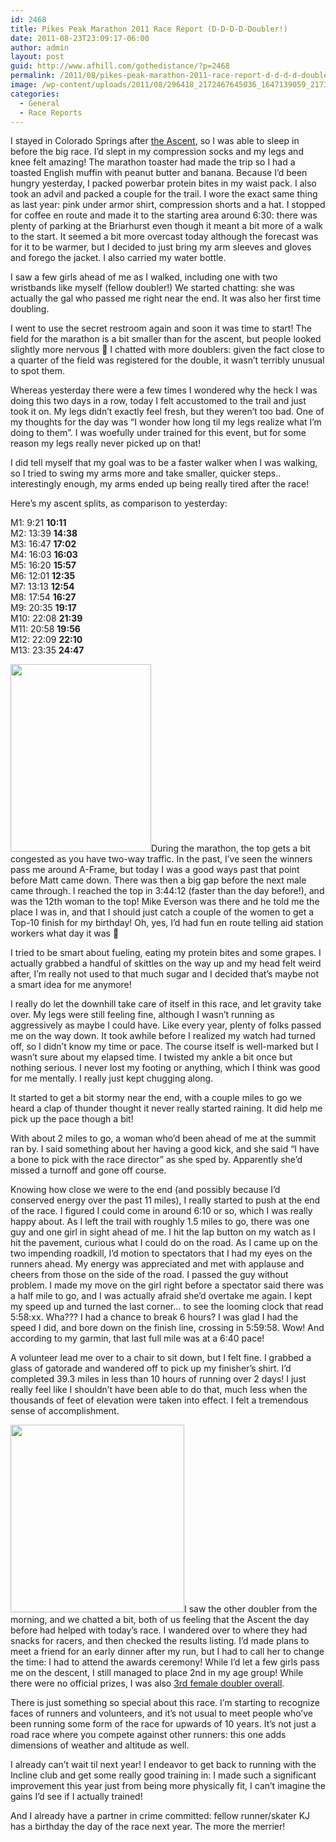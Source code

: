 ```yaml
---
id: 2468
title: Pikes Peak Marathon 2011 Race Report (D-D-D-D-Doubler!)
date: 2011-08-23T23:09:17-06:00
author: admin
layout: post
guid: http://www.afhill.com/gothedistance/?p=2468
permalink: /2011/08/pikes-peak-marathon-2011-race-report-d-d-d-d-doubler/
image: /wp-content/uploads/2011/08/296418_2172467645036_1647139059_2173368_4261315_n1.jpg
categories:
  - General
  - Race Reports
---
```

I stayed in Colorado Springs after [the Ascent](http://www.afhill.com/gothedistance/2011/08/pikes-peak-ascent-race-report/), so I was able to sleep in before the big race. I&#8217;d slept in my compression socks and my legs and knee felt amazing! The marathon toaster had made the trip so I had a toasted English muffin with peanut butter and banana. Because I&#8217;d been hungry yesterday, I packed powerbar protein bites in my waist pack. I also took an advil and packed a couple for the trail. I wore the exact same thing as last year: pink under armor shirt, compression shorts and a hat. I stopped for coffee en route and made it to the starting area around 6:30: there was plenty of parking at the Briarhurst even though it meant a bit more of a walk to the start. It seemed a bit more overcast today although the forecast was for it to be warmer, but I decided to just bring my arm sleeves and gloves and forego the jacket. I also carried my water bottle.

I saw a few girls ahead of me as I walked, including one with two wristbands like myself (fellow doubler!) We started chatting: she was actually the gal who passed me right near the end. It was also her first time doubling.

I went to use the secret restroom again and soon it was time to start! The field for the marathon is a bit smaller than for the ascent, but people looked slightly more nervous 🙂 I chatted with more doublers: given the fact close to a quarter of the field was registered for the double, it wasn&#8217;t terribly unusual to spot them. 

Whereas yesterday there were a few times I wondered why the heck I was doing this two days in a row, today I felt accustomed to the trail and just took it on. My legs didn&#8217;t exactly feel fresh, but they weren&#8217;t too bad. One of my thoughts for the day was &#8220;I wonder how long til my legs realize what I&#8217;m doing to them&#8221;. I was woefully under trained for this event, but for some reason my legs really never picked up on that! 

I did tell myself that my goal was to be a faster walker when I was walking, so I tried to swing my arms more and take smaller, quicker steps.. interestingly enough, my arms ended up being really tired after the race!

Here&#8217;s my ascent splits, as comparison to yesterday:

M1: 9:21 **10:11**  
M2: 13:39 **14:38**  
M3: 16:47 **17:02**  
M4: 16:03 **16:03**  
M5: 16:20 **15:57**  
M6: 12:01 **12:35**  
M7: 13:13 **12:54**  
M8: 17:54 **16:27**  
M9: 20:35 **19:17**  
M10: 22:08 **21:39**  
M11: 20:58 **19:56**  
M12: 22:09 **22:10**  
M13: 23:35 **24:47**

[<img src="http://www.afhill.com/gothedistance/wp-content/uploads/2011/08/296418_2172467645036_1647139059_2173368_4261315_n-225x300.jpg" alt="" title="296418_2172467645036_1647139059_2173368_4261315_n" width="225" height="300" class="alignleft size-medium wp-image-2475" />](http://www.afhill.com/gothedistance/wp-content/uploads/2011/08/296418_2172467645036_1647139059_2173368_4261315_n.jpg)During the marathon, the top gets a bit congested as you have two-way traffic. In the past, I&#8217;ve seen the winners pass me around A-Frame, but today I was a good ways past that point before Matt came down. There was then a big gap before the next male came through. I reached the top in 3:44:12 (faster than the day before!), and was the 12th woman to the top! Mike Everson was there and he told me the place I was in, and that I should just catch a couple of the women to get a Top-10 finish for my birthday! Oh, yes, I&#8217;d had fun en route telling aid station workers what day it was 🙂

I tried to be smart about fueling, eating my protein bites and some grapes. I actually grabbed a handful of skittles on the way up and my head felt weird after, I&#8217;m really not used to that much sugar and I decided that&#8217;s maybe not a smart idea for me anymore!

I really do let the downhill take care of itself in this race, and let gravity take over. My legs were still feeling fine, although I wasn&#8217;t running as aggressively as maybe I could have. Like every year, plenty of folks passed me on the way down. It took awhile before I realized my watch had turned off, so I didn&#8217;t know my time or pace. The course itself is well-marked but I wasn&#8217;t sure about my elapsed time. I twisted my ankle a bit once but nothing serious. I never lost my footing or anything, which I think was good for me mentally. I really just kept chugging along. 

It started to get a bit stormy near the end, with a couple miles to go we heard a clap of thunder thought it never really started raining. It did help me pick up the pace though a bit!

With about 2 miles to go, a woman who&#8217;d been ahead of me at the summit ran by. I said something about her having a good kick, and she said &#8220;I have a bone to pick with the race director&#8221; as she sped by. Apparently she&#8217;d missed a turnoff and gone off course. 

Knowing how close we were to the end (and possibly because I&#8217;d conserved energy over the past 11 miles), I really started to push at the end of the race. I figured I could come in around 6:10 or so, which I was really happy about. As I left the trail with roughly 1.5 miles to go, there was one guy and one girl in sight ahead of me. I hit the lap button on my watch as I hit the pavement, curious what I could do on the road. As I came up on the two impending roadkill, I&#8217;d motion to spectators that I had my eyes on the runners ahead. My energy was appreciated and met with applause and cheers from those on the side of the road. I passed the guy without problem. I made my move on the girl right before a spectator said there was a half mile to go, and I was actually afraid she&#8217;d overtake me again. I kept my speed up and turned the last corner&#8230; to see the looming clock that read 5:58:xx. Wha??? I had a chance to break 6 hours? I was glad I had the speed I did, and bore down on the finish line, crossing in 5:59:58. Wow! And according to my garmin, that last full mile was at a 6:40 pace!

A volunteer lead me over to a chair to sit down, but I felt fine. I grabbed a glass of gatorade and wandered off to pick up my finisher&#8217;s shirt. I&#8217;d completed 39.3 miles in less than 10 hours of running over 2 days! I just really feel like I shouldn&#8217;t have been able to do that, much less when the thousands of feet of elevation were taken into effect. I felt a tremendous sense of accomplishment. 

[<img src="http://www.afhill.com/gothedistance/wp-content/uploads/2011/08/298109_10150272169680079_731925078_8058644_7583956_n-278x300.jpg" alt="" title="Age group award" width="278" height="300" class="alignright size-medium wp-image-2474" />](http://www.afhill.com/gothedistance/wp-content/uploads/2011/08/298109_10150272169680079_731925078_8058644_7583956_n.jpg)I saw the other doubler from the morning, and we chatted a bit, both of us feeling that the Ascent the day before had helped with today&#8217;s race. I wandered over to where they had snacks for racers, and then checked the results listing. I&#8217;d made plans to meet a friend for an early dinner after my run, but I had to call her to change the time: I had to attend the awards ceremony! While I&#8217;d let a few girls pass me on the descent, I still managed to place 2nd in my age group! While there were no official prizes, I was also [3rd female doubler overall](http://www.pikespeakmarathon.org/race_results/2011_pikes_peak_doublers.htm).

There is just something so special about this race. I&#8217;m starting to recognize faces of runners and volunteers, and it&#8217;s not usual to meet people who&#8217;ve been running some form of the race for upwards of 10 years. It&#8217;s not just a road race where you compete against other runners: this one adds dimensions of weather and altitude as well. 

I already can&#8217;t wait til next year! I endeavor to get back to running with the Incline club and get some really good training in: I made such a significant improvement this year just from being more physically fit, I can&#8217;t imagine the gains I&#8217;d see if I actually trained! 

And I already have a partner in crime committed: fellow runner/skater KJ has a birthday the day of the race next year. The more the merrier!